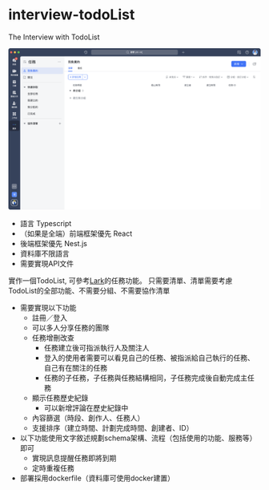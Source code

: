 # interview-todoList
The Interview with TodoList

![](./WX20230319-183919@2x.png)

- 語言 Typescript
- （如果是全端）前端框架優先 React
- 後端框架優先 Nest.js
- 資料庫不限語言
- 需要實現API文件

實作一個TodoList, 可參考[Lark](https://www.larksuite.com/)的任務功能。
只需要清單、清單需要考慮TodoList的全部功能、不需要分組、不需要協作清單
- 需要實現以下功能
   - 註冊／登入
   - 可以多人分享任務的團隊
   - 任務增刪改查
     - 任務建立後可指派執行人及關注人
     - 登入的使用者需要可以看見自己的任務、被指派給自己執行的任務、自己有在關注的任務
     - 任務的子任務，子任務與任務結構相同，子任務完成後自動完成主任務
   - 顯示任務歷史紀錄
     - 可以新增評論在歷史紀錄中
   - 內容篩選（時段、創作人、任務人）
   - 支援排序（建立時間、計劃完成時間、創建者、ID）
- 以下功能使用文字敘述規劃schema架構、流程（包括使用的功能、服務等）即可
   - 實現訊息提醒任務即將到期
   - 定時重複任務
- 部署採用dockerfile（資料庫可使用docker建置）
